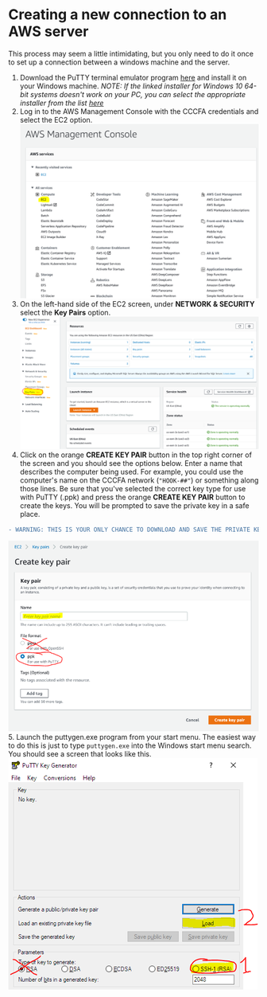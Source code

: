 # Creating a new connection to an AWS server

This process may seem a little intimidating, but you only need to do it once to set up a connection between a windows machine and the server. 

1. Download the PuTTY terminal emulator program [here](https://the.earth.li/~sgtatham/putty/latest/w64/putty-64bit-0.74-installer.msi) and install it on your Windows machine. *NOTE: If the linked installer for Windows 10 64-bit systems doesn't work on your PC, you can select the appropriate installer from the list [here](https://www.chiark.greenend.org.uk/~sgtatham/putty/latest.html)*
2. Log in to the AWS Management Console with the CCCFA credentials and select the EC2 option.
![aws_homescreen.PNG](/SupportingFiles/aws1.PNG)
3. On the left-hand side of the EC2 screen, under **NETWORK & SECURITY** select the **Key Pairs** option.
![aws_EC2screen.PNG](/SupportingFiles/aws2.PNG)
4. Click on the orange **CREATE KEY PAIR** button in the top right corner of the screen and you should see the options below. Enter a name that describes the computer being used. For example, you could use the computer's name on the CCCFA network (`"HOOK-##"`) or something along those lines. Be sure that you've selected the correct key type for use with PuTTY (.ppk) and press the orange **CREATE KEY PAIR** button to create the keys. You will be prompted to save the private key in a safe place. 
```diff
- WARNING: THIS IS YOUR ONLY CHANCE TO DOWNLOAD AND SAVE THE PRIVATE KEY SO DO NOT IGNORE IT OR LOSE THE FILE
```
![aws_createKeyPair.PNG](/SupportingFiles/aws3.PNG)
5. Launch the puttygen.exe program from your start menu. The easiest way to do this is just to type `puttygen.exe` into the Windows start menu search. You should see a screen that looks like this. 
![puttygen1.PNG](/SupportingFiles/puttygen1.PNG)
